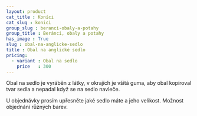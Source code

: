 ```yaml
---
layout: product
cat_title : Koníci
cat_slug : konici
group_slug : beranci-obaly-a-potahy
group_title : Beránci, obaly a potahy
has_image : True
slug : obal-na-anglicke-sedlo
title : Obal na anglické sedlo
pricing:
  - variant : Obal na sedlo
    price   : 300
---
```


Obal na sedlo je vyráběn z látky, v okrajích je všitá guma, 
aby obal kopíroval tvar sedla a nepadal když se na sedlo navleče.

U objednávky prosím upřesněte jaké sedlo máte a jeho velikost.
Možnost objednání různých barev.

